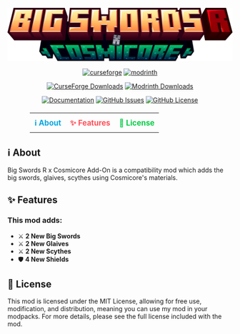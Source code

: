 ![Big Swords R x Cosmicore Logo](https://github.com/Starexify/BigSwordsRxCosmicore/blob/1.21-neo/src/main/resources/bsrxcc.png?raw=true)

<p align="center">
  <a href="https://www.curseforge.com/minecraft/mc-mods/big-swords-r"><img alt="curseforge" height="56" src="https://cdn.jsdelivr.net/npm/@intergrav/devins-badges@3/assets/cozy/available/curseforge_vector.svg"></a>
  <a href="https://modrinth.com/mod/big-swords-rr"><img alt="modrinth" height="56" src="https://cdn.jsdelivr.net/npm/@intergrav/devins-badges@3/assets/cozy/available/modrinth_vector.svg"></a>
</p>

<p align="center">
  <a href="https://www.curseforge.com/minecraft/mc-mods/big-swords-r"><img alt="CurseForge Downloads" src="https://img.shields.io/curseforge/dt/690473?style=for-the-badge&logo=curseforge&color=96000C"></a>
  <a href="https://modrinth.com/mod/big-swords-rr"><img alt="Modrinth Downloads" src="https://img.shields.io/modrinth/dt/uq8RUJSn?style=for-the-badge&logo=modrinth&color=96000C"></a>
</p>

<p align="center">
  <a href="https://github.com/Starexify/BigSwordsRxCosmicore/wiki"><img alt="Documentation" src="https://img.shields.io/badge/mod%20documentation%20(Wiki)-1?style=for-the-badge&logo=readdotcv&color=96000C"></a> 
  <a href="https://github.com/Starexify/BigSwordsRxCosmicore/issues"><img alt="GitHub Issues" src="https://img.shields.io/github/issues/Starexify/BigSwordsR?style=for-the-badge&color=96000C"></a>
  <a href="https://github.com/Starexify/BigSwordsRxCosmicore/blob/main/LICENSE"><img alt="GitHub License" src="https://img.shields.io/github/license/Starexify/BigSwordsR?style=for-the-badge&color=96000C"></a>
</p>


<table align="center" style="border-collapse: collapse; margin: 20px auto; width: 80%;">
  <tr>
    <td align="center" style="border: none; padding: 10px;">
      <a href="#%E2%84%B9%EF%B8%8F-about" style="text-decoration: none; color: #00A7E1; font-size: 1.2em; font-weight: bold; transition: color 0.3s ease;">
        ℹ️ About 
      </a>
    </td>
    <td align="center" style="border: none; padding: 10px;">
      <a href="#-features" style="text-decoration: none; color: #FF4F58; font-size: 1.2em; font-weight: bold; transition: color 0.3s ease;">
        ✨ Features
      </a>
    </td>
    <td align="center" style="border: none; padding: 10px;">
      <a href="#-license" style="text-decoration: none; color: #00CC44; font-size: 1.2em; font-weight: bold; transition: color 0.3s ease;">
        📜 License
      </a>
    </td>
  </tr>
</table>


## ℹ️ About

Big Swords R x Cosmicore Add-On is a compatibility mod which adds the big swords, glaives, scythes using Cosmicore's materials.


## ✨ Features

### **This mod adds:**
- ⚔️️ **2 New Big Swords**
- ⚔️️ **2 New Glaives**
- ⚔️️ **2 New Scythes**
- 🛡️ **4 New Shields**


## 📜 License

This mod is licensed under the MIT License, allowing for free use, modification, and distribution, meaning you can use my mod in your modpacks. For more details, please see the full license included with the mod.
